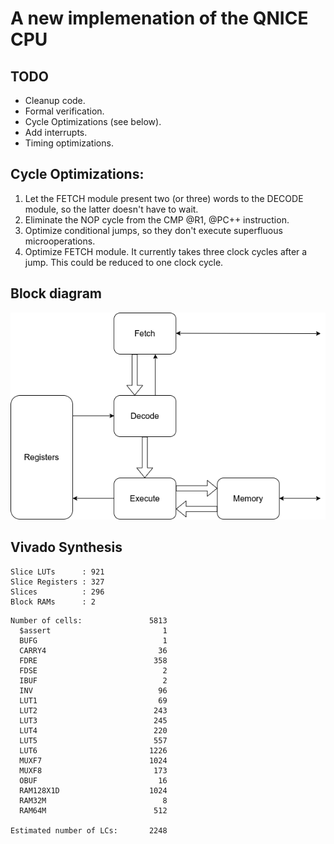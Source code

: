 # A new implemenation of the QNICE CPU

## TODO
* Cleanup code.
* Formal verification.
* Cycle Optimizations (see below).
* Add interrupts.
* Timing optimizations.


## Cycle Optimizations:
1. Let the FETCH module present two (or three) words to the DECODE module, so the latter doesn't have to wait.
2. Eliminate the NOP cycle from the CMP @R1, @PC++ instruction.
3. Optimize conditional jumps, so they don't execute superfluous microoperations.
4. Optimize FETCH module. It currently takes three clock cycles after a jump. This could be reduced to one clock cycle.



## Block diagram
![Block Diagram](doc/cpu.png)

## Vivado Synthesis
```
Slice LUTs      : 921
Slice Registers : 327
Slices          : 296
Block RAMs      : 2
```

```
Number of cells:               5813
  $assert                         1
  BUFG                            1
  CARRY4                         36
  FDRE                          358
  FDSE                            2
  IBUF                            2
  INV                            96
  LUT1                           69
  LUT2                          243
  LUT3                          245
  LUT4                          220
  LUT5                          557
  LUT6                         1226
  MUXF7                        1024
  MUXF8                         173
  OBUF                           16
  RAM128X1D                    1024
  RAM32M                          8
  RAM64M                        512

Estimated number of LCs:       2248
```


